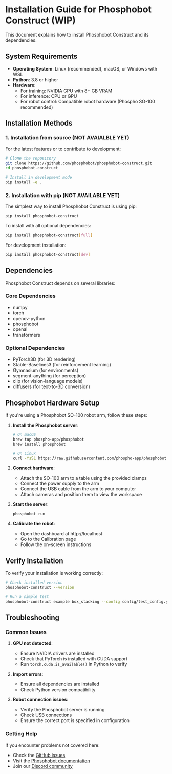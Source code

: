 # Installation Guide for Phosphobot Construct (WIP)

This document explains how to install Phosphobot Construct and its dependencies.

## System Requirements

- **Operating System**: Linux (recommended), macOS, or Windows with WSL
- **Python**: 3.8 or higher
- **Hardware**:
  - For training: NVIDIA GPU with 8+ GB VRAM
  - For inference: CPU or GPU
  - For robot control: Compatible robot hardware (Phospho SO-100 recommended)

## Installation Methods

### 1. Installation from source (NOT AVAIALBLE YET)

For the latest features or to contribute to development:

```bash
# Clone the repository
git clone https://github.com/phosphobot/phosphobot-construct.git
cd phosphobot-construct

# Install in development mode
pip install -e .
```

### 2. Installation with pip (NOT AVAILABLE YET)

The simplest way to install Phosphobot Construct is using pip:

```bash
pip install phosphobot-construct
```

To install with all optional dependencies:

```bash
pip install phosphobot-construct[full]
```

For development installation:

```bash
pip install phosphobot-construct[dev]
```

## Dependencies

Phosphobot Construct depends on several libraries:

### Core Dependencies
- numpy
- torch
- opencv-python
- phosphobot
- openai
- transformers

### Optional Dependencies
- PyTorch3D (for 3D rendering)
- Stable-Baselines3 (for reinforcement learning)
- Gymnasium (for environments)
- segment-anything (for perception)
- clip (for vision-language models)
- diffusers (for text-to-3D conversion)

## Phosphobot Hardware Setup

If you're using a Phosphobot SO-100 robot arm, follow these steps:

1. **Install the Phosphobot server**:

   ```bash
   # On macOS
   brew tap phospho-app/phosphobot
   brew install phosphobot
   
   # On Linux
   curl -fsSL https://raw.githubusercontent.com/phospho-app/phosphobot/main/install.sh | sudo bash
   ```

2. **Connect hardware**:
   - Attach the SO-100 arm to a table using the provided clamps
   - Connect the power supply to the arm
   - Connect the USB cable from the arm to your computer
   - Attach cameras and position them to view the workspace

3. **Start the server**:

   ```bash
   phosphobot run
   ```

4. **Calibrate the robot**:
   - Open the dashboard at http://localhost
   - Go to the Calibration page
   - Follow the on-screen instructions

## Verify Installation

To verify your installation is working correctly:

```bash
# Check installed version
phosphobot-construct --version

# Run a simple test
phosphobot-construct example box_stacking --config config/test_config.yaml
```

## Troubleshooting

### Common Issues

1. **GPU not detected**:
   - Ensure NVIDIA drivers are installed
   - Check that PyTorch is installed with CUDA support
   - Run `torch.cuda.is_available()` in Python to verify

2. **Import errors**:
   - Ensure all dependencies are installed
   - Check Python version compatibility

3. **Robot connection issues**:
   - Verify the Phosphobot server is running
   - Check USB connections
   - Ensure the correct port is specified in configuration

### Getting Help

If you encounter problems not covered here:

- Check the [GitHub issues](https://github.com/phosphobot/phosphobot-construct/issues)
- Visit the [Phosphobot documentation](https://docs.phosphobot.ai)
- Join our [Discord community](https://discord.gg/phosphobot)
